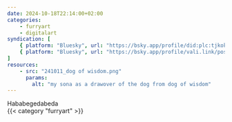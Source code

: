 ```yaml
---
date: 2024-10-18T22:14:00+02:00
categories:
    - furryart
    - digitalart
syndication: [
    { platform: "Bluesky", url: "https://bsky.app/profile/did:plc:tjkokzqdnfzzlaxdjjzzzi5b/post/3l6srtesfb32y", hidden: true },
    { platform: "Bluesky", url: "https://bsky.app/profile/vali.link/post/3l6srtesfb32y" }
]
resources:
    - src: "241011_dog of wisdom.png"
      params:
        alt: "my sona as a drawover of the dog from dog of wisdom"
---
```

Hababegedabeda<br>
{{< category "furryart" >}}
